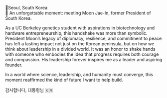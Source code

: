 
📍Seoul, South Korea  
🤝 An unforgettable moment: meeting Moon Jae-In, former President of South Korea.

As a UC Berkeley genetics student with aspirations in biotechnology and hardware entrepreneurship, this handshake was more than symbolic. President Moon’s legacy of diplomacy, resilience, and commitment to peace has left a lasting impact not just on the Korean peninsula, but on how we think about leadership in a divided world. It was an honor to shake hands with someone who embodies the idea that progress requires both courage and compassion. His leadership forever inspires me as a leader and aspiring founder.

In a world where science, leadership, and humanity must converge, this moment reaffirmed the kind of future I want to help build.





감사합니다, 대통령님 🇰🇷

